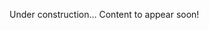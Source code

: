 <!---
---
title: "Teaching experience 1"
collection: teaching
type: "Undergraduate course"
permalink: /teaching/2014-spring-teaching-1
venue: "University 1, Department"
date: 2014-01-01
location: "City, Country"
---


This is a description of a teaching experience. You can use markdown like any other post.

Heading 1
======

Heading 2
======

Heading 3
======
--->
Under construction... Content to appear soon!
